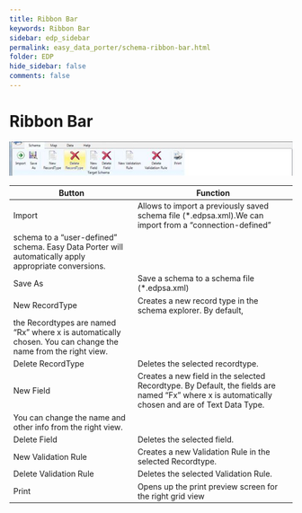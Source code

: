 ```yaml
---
title: Ribbon Bar
keywords: Ribbon Bar
sidebar: edp_sidebar
permalink: easy_data_porter/schema-ribbon-bar.html
folder: EDP
hide_sidebar: false
comments: false
---
```


# Ribbon Bar

![](/images/schemaribbonbar.jpg)

| Button    | Function |
| ----------- | ----------- |
| Import   | Allows to import a previously saved schema file (*.edpsa.xml).We can import from a “connection-defined” 
schema to a “user-defined” schema. Easy Data Porter will automatically apply appropriate conversions.    |
| Save As   | Save a schema to a schema file (*.edpsa.xml)        |
| New RecordType| Creates a new record type in the schema explorer. By default, 
the Recordtypes are named “Rx” where x is automatically chosen. You can change the name from the right view.      |
| Delete RecordType  | Deletes the selected recordtype.| 
| New Field | Creates a new field in the selected Recordtype. By Default, the fields are named “Fx” where x is automatically chosen and are of Text Data Type. 
You can change the name and other info from the right view.        |
|Delete Field | Deletes the selected field.|
|New Validation Rule |Creates a new Validation Rule in the selected Recordtype. |
|Delete Validation Rule | Deletes the selected Validation Rule.|
|Print |Opens up the print preview screen for the right grid view |